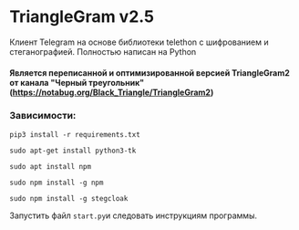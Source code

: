 # TriangleGram v2.5
Клиент Telegram на основе библиотеки telethon с шифрованием и стеганографией. Полностью написан на Python

#### Является переписанной и оптимизированной версией TriangleGram2 от канала "Черный треугольник" (https://notabug.org/Black_Triangle/TriangleGram2)

### Зависимости:

`pip3 install -r requirements.txt`

`sudo apt-get install python3-tk`

`sudo apt install npm`

`sudo npm install -g npm`

`sudo npm install -g stegcloak`

Запустить файл `start.py`и следовать инструкциям программы.

